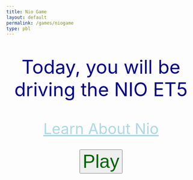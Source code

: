 ```yaml
---
title: Nio Game
layout: default
permalink: /games/niogame
type: pbl
---
```


<p style="text-align: center; font-size: 50px; color: darkblue;">Today, you will be driving the NIO ET5</p>
<div style="text-align:center;">
  <a style="font-size: 40px; color: lightblue; display:inline-block; width:100%;" href="https://firestorm0986.github.io/frontend-proj/NIO">Learn About Nio</a>
</div>
<br>
<div style="text-align:center;">

<button style="text-align: center; font-size: 50px; color: darkgreen;" id="playButton">Play</button>

<div id="gridContainer" style="display: none;">
  <div class="grid-cell"></div>
  <div class="grid-cell"></div>
  <div id="parkHere" style="color: white;" class="grid-cell">Park Here</div>
  <div class="grid-cell"></div>
  <div class="grid-cell"></div>
  <div class="grid-cell"></div>
  <div class="grid-cell"></div>
  <div class="grid-cell"></div>
  <div class="grid-cell"></div>
</div>
<img id="draggableImage" src="https://firestorm0986.github.io/frontend-proj/images/niocar.png" draggable="true" style="display: none;">
<div id="question" style="display: none;">
  <p style="text-align: center; font-size: 30px; color: darkblue;">How long will it take to charge the NIO ET5?</p>
  <br>
<form>
  <label style="width: 50px; height: 50px; margin: 0 auto; color: blue;" for="input">Enter your prediction (in minutes): </label>
  <br>
  <input type="number" id="input" name="input" style="margin-bottom: 20px;">
  <br>
  <button type="submit" id="submitButton" style="text-align: center; font-size: 25px; color: lightblue; display: none; margin: 20px auto 0;">Submit</button>
  <br>
  <a id="Info" style="font-size: 40px; color: lightblue; display:inline-block; width:100%; display: none;" href="{{site.baseurl}}/info/charge">Get information about charging times</a>
</form>
</div>

<style>
  #gridContainer {
    display: grid;
    grid-template-columns: repeat(3, 1fr);
    grid-template-rows: repeat(3, 1fr);
    width: 666px;
    height: 666px;
    background-color: black;
    margin: 0 auto;
  }

  .grid-cell {
    border: 1px solid white;
    width: 222px;
    height: 222px;
  }

  #draggableImage {
    width: 200px;
    height: 200px;
    margin: 0 auto;
  }
</style>

<script>
  const playButton = document.getElementById("playButton");
  const gridContainer = document.getElementById("gridContainer");
  const draggableImage = document.getElementById("draggableImage");
  const question = document.getElementById("question");
  const parkHere = document.getElementById("parkHere");

  playButton.addEventListener("click", function() {
    gridContainer.style.display = "grid";
    draggableImage.style.display = "block";
  });

  draggableImage.addEventListener("dragstart", function(event) {
    event.dataTransfer.setData("text", event.target.id);
  });

  parkHere.addEventListener("dragover", function(event) {
    event.preventDefault();
  });
  
  parkHere.addEventListener("drop", function(event) {
    event.preventDefault();
    const data = event.dataTransfer.getData("text");
    event.target.appendChild(document.getElementById(data));
    question.style.display = "block";
    const percentage_list = [
      {"00": "625"},
      {"10": "563"},
      {"20": "500"},
      {"30": "438"},
      {"40": "375"},
      {"50": "313"},
      {"60": "250"},
      {"70": "188"},
      {"80": "125"},
      {"90": "63"}
    ];
    const randomIndex = Math.floor(Math.random() * percentage_list.length);
    const randomKey = Object.keys(percentage_list[randomIndex])[0];
    const randomPercentage = randomKey;
    const ans = parseInt(percentage_list[randomIndex][randomKey]);

    const message = document.createElement("p");
    message.textContent = "The car is at " + randomPercentage + "%";
    question.insertBefore(message, question.firstChild);

    const submitButton = document.getElementById("submitButton");
    submitButton.style.display = "block";
    submitButton.addEventListener("click", function(event) {
      event.preventDefault();
      const input = parseInt(document.getElementById("input").value);
      if (isNaN(input)) {
        alert("Please enter a valid number.");
        message.textContent = "Please enter a number";
        return;
      }
      const score = 1000 - Math.abs(ans - input);
      const scoreText = document.createElement("p");
      scoreText.textContent = "You scored: " + score + " points, the best score you can get is 1000";
      submitButton.parentNode.insertBefore(scoreText, submitButton.nextSibling);
      submitButton.style.display = "none";
      const Info = document.getElementById("Info");
      Info.style.display = "block";
    });
  });
</script>
</div>